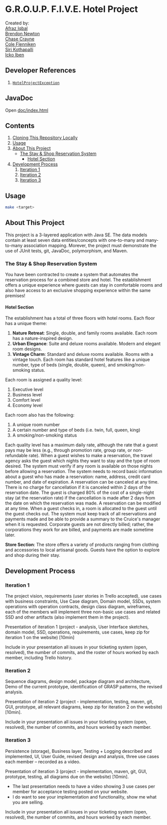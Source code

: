 # G.R.O.U.P. F.I.V.E. Hotel Project

Created by:  
[Afraz Iqbal]()  
[Brendon Newton]()  
[Chase Crayne](https://github.com/Starkrights)  
[Cole Flenniken]()  
[Siri Kothapalli]()  
[Icko Iben](https://github.com/ickoxii)  

## Developer References

1. [`HotelProjectException`](./EXCEPTIONS_README.md)

## JavaDoc

Open [doc/index.html](./doc/index.html)

## Contents

1. [Cloning This Repository Locally](./Installation.md)
2. [Usage](#usage)
3. [About This Project](#about-this-project)
    * [The Stay & Shop Reservation System](#the-stay-shop-reservation-system)
        * [Hotel Section](#hotel-section)
4. [Development Process](#development-process)
    1. [Iteration 1](#iteration-1)
    2. [Iteration 2](#iteration-2)
    3. [Iteration 3](#iteration-3)

## Usage

```zsh
make <target>
```

## About This Project

This project is a 3-layered application with Java SE. The data models contain 
at least seven data entities/concepts with one-to-many and many-to-many 
association mapping. Morever, the project must demonstrate the use of JUnit 
tests, git, JavaDoc, polymorphism, and Maven.  

### The Stay & Shop Reservation System

You have been contracted to create a system that automates the reservation 
process for a combined store and hotel. The establishment offers a unique 
experience where guests can stay in comfortable rooms and also have access to 
an exclusive shopping experience within the same premises!  

#### Hotel Section

The establishment has a total of three floors with hotel rooms. Each floor has 
a unique theme:  

1. **Nature Retreat**: Single, double, and family rooms available. Each room 
   has a nature-inspired design.
2. **Urban Elegance**: Suite and deluxe rooms available. Modern and elegant 
   room designs.  
3. **Vintage Charm**: Standard and deluxe rooms available. Rooms with a vintage 
   touch. Each room has standard hotel features like a unique number, type of 
   beds (single, double, queen), and smoking/non-smoking status.  

Each room is assigned a quality level:  

1. Executive level
2. Business level
3. Comfort level
4. Economy level  

Each room also has the following:  

1. A unique room number
2. A certain number and type of beds (i.e. twin, full, queen, king)
3. A smoking/non-smoking status  

Each quality level has a maximum daily rate, although the rate that a guest 
pays may be less (e.g., through promotion rate, group rate, or non-refundable 
rate). When a guest wishes to make a reservation, the travel agency asks the 
guest which nights they want to stay and the type of room desired. The system 
must verify if any room is available on those nights before allowing a 
reservation. The system needs to record basic information about a guest who has 
made a reservation: name, address, credit card number, and date of expiration. 
A reservation can be canceled at any time. There is no charge for cancellation 
if it is canceled within 2 days of the reservation date. The guest is charged 
80% of the cost of a single-night stay (at the reservation rate) if the 
cancellation is made after 2 days from the date on which the reservation was 
made. A reservation can be modified at any time. When a guest checks in, a room 
is allocated to the guest until the guest checks out. The system must keep track 
of all reservations and payments made and be able to provide a summary to the 
Cruice's manager when it is requested. Corporate guests are not directly billed; 
rather, the corporations they work for are billed, and payments are made sometime 
later.  

**Store Section**: The store offers a variety of products ranging from clothing 
and accessories to local artisanal goods. Guests have the option to explore and 
shop during their stay.  

## Development Process

### Iteration 1

The project vision, requirements (user stories in Trello accepted), use cases 
with business constraints, Use Case diagram, Domain model, SSDs, system operations 
with operation contracts, design class diagram, wireframes, each of the members 
will implement three non-basic use cases and related SSD and other artifacts 
(also implement them in the project).   

Presentation of iteration 1 (project - analysis, User Interface sketches, domain 
model, SSD, operations, requirements, use cases, keep zip for iteration 1 on the 
website) [10min]   

Include in your presentation all issues in your ticketing system (open, resolved), 
the number of commits, and the roster of hours worked by each member, including 
Trello history.  

### Iteration 2

Sequence diagrams, design model, package diagram and architecture, Demo of the 
current prototype, identification of GRASP patterns, the revised analysis.  

Presentation of iteration 2 (project - implementation, testing, maven, git, GUI, 
prototype, all relevant diagrams, keep zip for iteration 2 on the website) [10min].   

Include in your presentation all issues in your ticketing system (open, resolved), 
the number of commits, and hours worked by each member.   

### Iteration 3

Persistence (storage), Business layer, Testing + Logging described and implemented, 
UI, User Guide, revised design and analysis, three use cases each member – 
recorded as a video.  

Presentation of iteration 3 (project - implementation, maven, git, GUI, prototype, 
testing, all diagrams due on the website) [10min].  

* The last presentation needs to have a video showing 3 use cases per member for 
acceptance testing posted on your website. 
* I do want to see your implementation and functionality, show me what you are selling.  

Include in your presentation all issues in your ticketing system (open, resolved), 
the number of commits, and hours worked by each member.  
